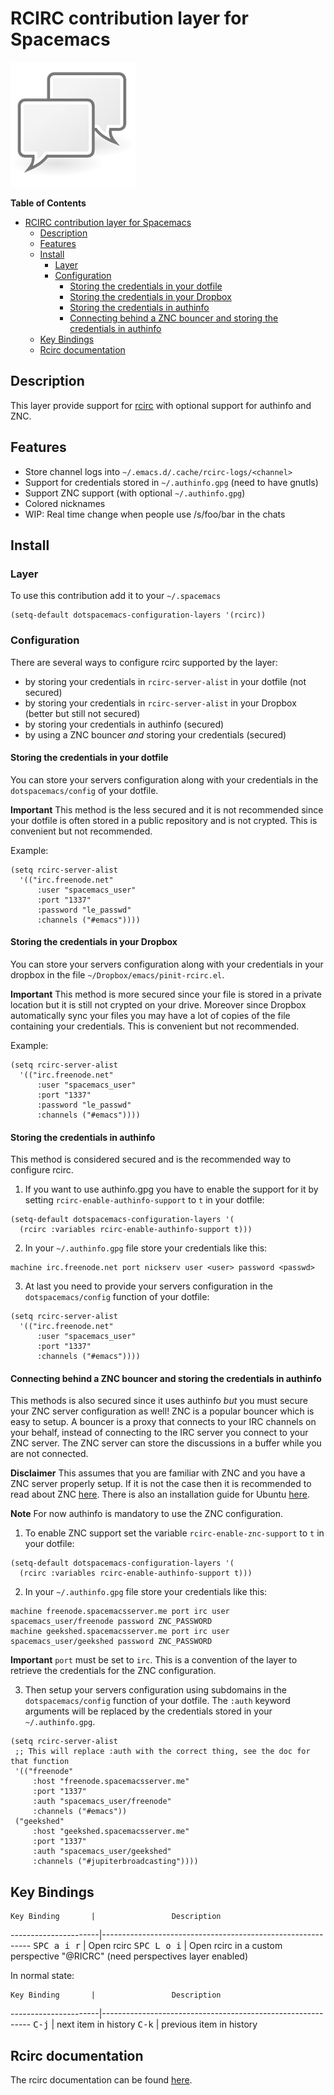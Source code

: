 # RCIRC contribution layer for Spacemacs

![logo](img/irc.png)

<!-- markdown-toc start - Don't edit this section. Run M-x markdown-toc/generate-toc again -->
**Table of Contents**

- [RCIRC contribution layer for Spacemacs](#rcirc-contribution-layer-for-spacemacs)
    - [Description](#description)
    - [Features](#features)
    - [Install](#install)
        - [Layer](#layer)
        - [Configuration](#configuration)
            - [Storing the credentials in your dotfile](#storing-the-credentials-in-your-dotfile)
            - [Storing the credentials in your Dropbox](#storing-the-credentials-in-your-dropbox)
            - [Storing the credentials in authinfo](#storing-the-credentials-in-authinfo)
            - [Connecting behind a ZNC bouncer and storing the credentials in authinfo](#connecting-behind-a-znc-bouncer-and-storing-the-credentials-in-authinfo)
    - [Key Bindings](#key-bindings)
    - [Rcirc documentation](#rcirc-documentation)

<!-- markdown-toc end -->

## Description

This layer provide support for [rcirc][] with optional support for authinfo
and ZNC.

## Features

- Store channel logs into `~/.emacs.d/.cache/rcirc-logs/<channel>`
- Support for credentials stored in `~/.authinfo.gpg` (need to have gnutls) 
- Support ZNC support (with optional `~/.authinfo.gpg`)
- Colored nicknames
- WIP: Real time change when people use /s/foo/bar in the chats

## Install

### Layer

To use this contribution add it to your `~/.spacemacs`

```elisp
(setq-default dotspacemacs-configuration-layers '(rcirc))
```

### Configuration

There are several ways to configure rcirc supported by the layer:
- by storing your credentials in `rcirc-server-alist` in your dotfile
(not secured)
- by storing your credentials in `rcirc-server-alist` in your Dropbox
(better but still not secured)
- by storing your credentials in authinfo (secured)
- by using a ZNC bouncer _and_ storing your credentials (secured)

#### Storing the credentials in your dotfile

You can store your servers configuration along with your credentials in the
`dotspacemacs/config` of your dotfile.

**Important** This method is the less secured and it is not recommended since
your dotfile is often stored in a public repository and is not crypted. This
is convenient but not recommended.

Example:

```elisp
(setq rcirc-server-alist
  '(("irc.freenode.net"
      :user "spacemacs_user"
      :port "1337"
      :password "le_passwd"
      :channels ("#emacs"))))
```

#### Storing the credentials in your Dropbox

You can store your servers configuration along with your credentials in
your dropbox in the file `~/Dropbox/emacs/pinit-rcirc.el`.

**Important** This method is more secured since your file is stored in
a private location but it is still not crypted on your drive. Moreover
since Dropbox automatically sync your files you may have a lot of copies
of the file containing your credentials. This is convenient but not
recommended.

Example:

```elisp
(setq rcirc-server-alist
  '(("irc.freenode.net"
      :user "spacemacs_user"
      :port "1337"
      :password "le_passwd"
      :channels ("#emacs"))))
```

#### Storing the credentials in authinfo

This method is considered secured and is the recommended way to configure
rcirc.

1) If you want to use authinfo.gpg you have to enable the support for it
by setting `rcirc-enable-authinfo-support` to `t` in your dotfile:

```elisp
(setq-default dotspacemacs-configuration-layers '(
  (rcirc :variables rcirc-enable-authinfo-support t)))
```

2) In your `~/.authinfo.gpg` file store your credentials like this:
```
machine irc.freenode.net port nickserv user <user> password <passwd>
```

3) At last you need to provide your servers configuration in the
`dotspacemacs/config` function of your dotfile:

```elisp
(setq rcirc-server-alist
  '(("irc.freenode.net"
      :user "spacemacs_user"
      :port "1337"
      :channels ("#emacs"))))
  ```

#### Connecting behind a ZNC bouncer and storing the credentials in authinfo

This methods is also secured since it uses authinfo _but_ you must secure your
ZNC server configuration as well!
ZNC is a popular bouncer which is easy to setup. A bouncer is a proxy that
connects to your IRC channels on your behalf, instead of connecting to the IRC
server you connect to your ZNC server. The ZNC server can store the discussions
in a buffer while you are not connected.

**Disclaimer**
This assumes that you are familiar with ZNC and you have a ZNC server properly
setup. If it is not the case then it is recommended to read about ZNC
[here][znc]. There is also an installation guide for Ubuntu [here][znc guide].

**Note**
For now authinfo is mandatory to use the ZNC configuration.

1) To enable ZNC support set the variable `rcirc-enable-znc-support` to `t` in
your dotfile:

```elisp
(setq-default dotspacemacs-configuration-layers '(
  (rcirc :variables rcirc-enable-authinfo-support t)))
```

2) In your `~/.authinfo.gpg` file store your credentials like this:

```
machine freenode.spacemacsserver.me port irc user spacemacs_user/freenode password ZNC_PASSWORD
machine geekshed.spacemacsserver.me port irc user spacemacs_user/geekshed password ZNC_PASSWORD
```

**Important** `port` must be set to `irc`. This is a convention of the layer
to retrieve the credentials for the ZNC configuration.

3) Then setup your servers configuration using subdomains in the
`dotspacemacs/config` function of your dotfile. The `:auth` keyword arguments
will be replaced by the credentials stored in your `~/.authinfo.gpg`. 

```elisp
(setq rcirc-server-alist
 ;; This will replace :auth with the correct thing, see the doc for that function
 '(("freenode"
     :host "freenode.spacemacsserver.me"
     :port "1337"
     :auth "spacemacs_user/freenode"
     :channels ("#emacs"))
 ("geekshed"
     :host "geekshed.spacemacsserver.me"
     :port "1337"
     :auth "spacemacs_user/geekshed"
     :channels ("#jupiterbroadcasting"))))
```

## Key Bindings

    Key Binding       |                 Description
----------------------|------------------------------------------------------------
<kbd>SPC a i r</kbd>  | Open rcirc
<kbd>SPC L o i</kbd>  | Open rcirc in a custom perspective "@RICRC" (need perspectives layer enabled)

In normal state:

    Key Binding       |                 Description
----------------------|------------------------------------------------------------
<kbd>C-j</kbd>        | next item in history
<kbd>C-k</kbd>        | previous item in history

## Rcirc documentation

The rcirc documentation can be found [here][rcirc]. 

[rcirc]: http://www.gnu.org/software/emacs/manual/html_mono/rcirc.html
[znc]: http://wiki.znc.in/ZNC
[znc guide]: https://www.digitalocean.com/community/tutorials/how-to-install-znc-an-irc-bouncer-on-an-ubuntu-vps
[source]: http://git.tapoueh.org/?p=emacs.d.git

